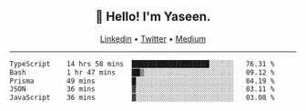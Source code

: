 <h2 align="center">👋 Hello! I'm Yaseen.</h2>
<p align="center">
  <a href="https://www.linkedin.com/in/yaseenkc/">Linkedin</a> •
  <a href="https://twitter.com/yaseeenkc">Twitter</a> •
  <a href="https://medium.com/@yaseen-kc">Medium</a>
</p>


<!--- 🔭 I’m currently working at []() as an  -->
<!--- - 💬 Ask me about **Javascript, React and Git** -->
<!--- - 📫 How to reach me: [@kc.yaseen](https://instagram.com/kc.yaseen) on Instagram -->
<!--- - ⚡ Fun fact: Big Fan of the :zap: emoji -->

-------

<!--START_SECTION:waka-->

```txt
TypeScript    14 hrs 58 mins  ███████████████████░░░░░░   76.31 %
Bash          1 hr 47 mins    ██▒░░░░░░░░░░░░░░░░░░░░░░   09.12 %
Prisma        49 mins         █░░░░░░░░░░░░░░░░░░░░░░░░   04.19 %
JSON          36 mins         ▓░░░░░░░░░░░░░░░░░░░░░░░░   03.11 %
JavaScript    36 mins         ▓░░░░░░░░░░░░░░░░░░░░░░░░   03.08 %
```

<!--END_SECTION:waka-->

